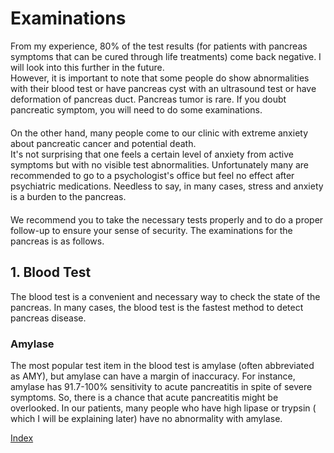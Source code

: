 ﻿# Examinations

 From my experience, 80% of the test results (for patients with pancreas symptoms that can be cured through life treatments) come back negative. I will look into this further in the future.  
 However, it is important to note that some people do show abnormalities with their blood test or have pancreas cyst with an ultrasound test or have deformation of pancreas duct. Pancreas tumor is rare. If you doubt pancreatic symptom, you will need to do some examinations.  
　  
 On the other hand, many people come to our clinic with extreme anxiety about pancreatic cancer and potential death.  
 It's not surprising that one feels a certain level of anxiety from active symptoms but with no visible test abnormalities. Unfortunately many are recommended to go to a psychologist's office but feel no effect after psychiatric medications. Needless to say, in many cases, stress and anxiety is a burden to the pancreas.   
　  
 We recommend you to take the necessary tests properly and to do a proper follow-up to ensure your sense of security. The examinations for the pancreas is as follows.  

## 1. Blood Test

 The blood test is a convenient and necessary way to check the state of the pancreas. In many cases, the blood test is the fastest method to detect pancreas disease.  

### Amylase

 The most popular test item in the blood test is amylase (often abbreviated as AMY), but amylase can have a margin of inaccuracy. For instance, amylase has 91.7-100% sensitivity to acute pancreatitis in spite of severe symptoms. So, there is a chance that acute pancreatitis might be overlooked. In our patients, many people who have high lipase or trypsin ( which I will be explaining later) have no abnormality with amylase.  



[Index](README_eng.md)
